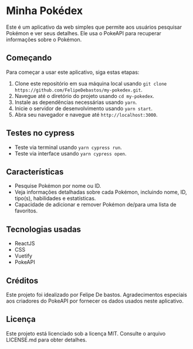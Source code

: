# Minha Pokédex

Este é um aplicativo da web simples que permite aos usuários pesquisar Pokémon e ver seus detalhes. Ele usa o PokeAPI para recuperar informações sobre o Pokémon.

## Começando

Para começar a usar este aplicativo, siga estas etapas:

1. Clone este repositório em sua máquina local usando `git clone https://github.com/FelipeDebastos/my-pokedex.git`.
2. Navegue até o diretório do projeto usando `cd my-pokedex`.
3. Instale as dependências necessárias usando `yarn`.
4. Inicie o servidor de desenvolvimento usando `yarn start`.
5. Abra seu navegador e navegue até `http://localhost:3000`.

## Testes no cypress

* Teste via terminal usando `yarn cypress run`.
* Teste via interface usando `yarn cypress open`.

## Características

* Pesquise Pokémon por nome ou ID.
* Veja informações detalhadas sobre cada Pokémon, incluindo nome, ID, tipo(s), habilidades e estatísticas.
* Capacidade de adicionar e remover Pokémon de/para uma lista de favoritos.

## Tecnologias usadas

* ReactJS
* CSS
* Vuetify
* PokeAPI

## Créditos

Este projeto foi idealizado por Felipe De bastos. Agradecimentos especiais aos criadores do PokeAPI por fornecer os dados usados neste aplicativo.

## Licença

Este projeto está licenciado sob a licença MIT. Consulte o arquivo LICENSE.md para obter detalhes.


